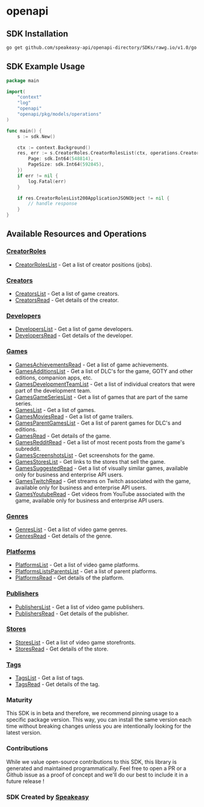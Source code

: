 # openapi

<!-- Start SDK Installation -->
## SDK Installation

```bash
go get github.com/speakeasy-api/openapi-directory/SDKs/rawg.io/v1.0/go
```
<!-- End SDK Installation -->

## SDK Example Usage
<!-- Start SDK Example Usage -->
```go
package main

import(
	"context"
	"log"
	"openapi"
	"openapi/pkg/models/operations"
)

func main() {
    s := sdk.New()

    ctx := context.Background()
    res, err := s.CreatorRoles.CreatorRolesList(ctx, operations.CreatorRolesListRequest{
        Page: sdk.Int64(548814),
        PageSize: sdk.Int64(592845),
    })
    if err != nil {
        log.Fatal(err)
    }

    if res.CreatorRolesList200ApplicationJSONObject != nil {
        // handle response
    }
}
```
<!-- End SDK Example Usage -->

<!-- Start SDK Available Operations -->
## Available Resources and Operations


### [CreatorRoles](docs/creatorroles/README.md)

* [CreatorRolesList](docs/creatorroles/README.md#creatorroleslist) - Get a list of creator positions (jobs).

### [Creators](docs/creators/README.md)

* [CreatorsList](docs/creators/README.md#creatorslist) - Get a list of game creators.
* [CreatorsRead](docs/creators/README.md#creatorsread) - Get details of the creator.

### [Developers](docs/developers/README.md)

* [DevelopersList](docs/developers/README.md#developerslist) - Get a list of game developers.
* [DevelopersRead](docs/developers/README.md#developersread) - Get details of the developer.

### [Games](docs/games/README.md)

* [GamesAchievementsRead](docs/games/README.md#gamesachievementsread) - Get a list of game achievements.
* [GamesAdditionsList](docs/games/README.md#gamesadditionslist) - Get a list of DLC's for the game, GOTY and other editions, companion apps, etc.
* [GamesDevelopmentTeamList](docs/games/README.md#gamesdevelopmentteamlist) - Get a list of individual creators that were part of the development team.
* [GamesGameSeriesList](docs/games/README.md#gamesgameserieslist) - Get a list of games that are part of the same series.
* [GamesList](docs/games/README.md#gameslist) - Get a list of games.
* [GamesMoviesRead](docs/games/README.md#gamesmoviesread) - Get a list of game trailers.
* [GamesParentGamesList](docs/games/README.md#gamesparentgameslist) - Get a list of parent games for DLC's and editions.
* [GamesRead](docs/games/README.md#gamesread) - Get details of the game.
* [GamesRedditRead](docs/games/README.md#gamesredditread) - Get a list of most recent posts from the game's subreddit.
* [GamesScreenshotsList](docs/games/README.md#gamesscreenshotslist) - Get screenshots for the game.
* [GamesStoresList](docs/games/README.md#gamesstoreslist) - Get links to the stores that sell the game.
* [GamesSuggestedRead](docs/games/README.md#gamessuggestedread) - Get a list of visually similar games, available only for business and enterprise API users.
* [GamesTwitchRead](docs/games/README.md#gamestwitchread) - Get streams on Twitch associated with the game, available only for business and enterprise API users.
* [GamesYoutubeRead](docs/games/README.md#gamesyoutuberead) - Get videos from YouTube associated with the game, available only for business and enterprise API users.

### [Genres](docs/genres/README.md)

* [GenresList](docs/genres/README.md#genreslist) - Get a list of video game genres.
* [GenresRead](docs/genres/README.md#genresread) - Get details of the genre.

### [Platforms](docs/platforms/README.md)

* [PlatformsList](docs/platforms/README.md#platformslist) - Get a list of video game platforms.
* [PlatformsListsParentsList](docs/platforms/README.md#platformslistsparentslist) - Get a list of parent platforms.
* [PlatformsRead](docs/platforms/README.md#platformsread) - Get details of the platform.

### [Publishers](docs/publishers/README.md)

* [PublishersList](docs/publishers/README.md#publisherslist) - Get a list of video game publishers.
* [PublishersRead](docs/publishers/README.md#publishersread) - Get details of the publisher.

### [Stores](docs/stores/README.md)

* [StoresList](docs/stores/README.md#storeslist) - Get a list of video game storefronts.
* [StoresRead](docs/stores/README.md#storesread) - Get details of the store.

### [Tags](docs/tags/README.md)

* [TagsList](docs/tags/README.md#tagslist) - Get a list of tags.
* [TagsRead](docs/tags/README.md#tagsread) - Get details of the tag.
<!-- End SDK Available Operations -->

### Maturity

This SDK is in beta and therefore, we recommend pinning usage to a specific package version.
This way, you can install the same version each time without breaking changes unless you are intentionally
looking for the latest version.

### Contributions

While we value open-source contributions to this SDK, this library is generated and maintained programmatically.
Feel free to open a PR or a Github issue as a proof of concept and we'll do our best to include it in a future release !

### SDK Created by [Speakeasy](https://docs.speakeasyapi.dev/docs/using-speakeasy/client-sdks)
